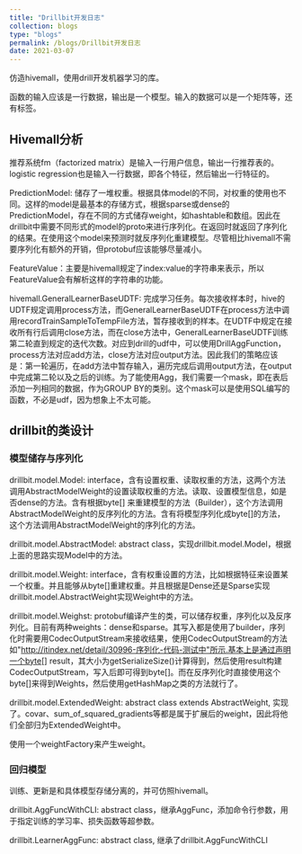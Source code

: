 ```yaml
---
title: "Drillbit开发日志"
collection: blogs
type: "blogs"
permalink: /blogs/Drillbit开发日志
date: 2021-03-07
---
```


仿造hivemall，使用drill开发机器学习的库。

函数的输入应该是一行数据，输出是一个模型。输入的数据可以是一个矩阵等，还有标签。

## Hivemall分析

推荐系统fm（factorized matrix）是输入一行用户信息，输出一行推荐表的。logistic regression也是输入一行数据，即各个特征，然后输出一行特征的。

PredictionModel: 储存了一堆权重。根据具体model的不同，对权重的使用也不同。这样的model是最基本的存储方式，根据sparse或dense的PredictionModel，存在不同的方式储存weight，如hashtable和数组。因此在drillbit中需要不同形式的model的proto来进行序列化。在返回时就返回了序列化的结果。在使用这个model来预测时就反序列化重建模型。尽管相比hivemall不需要序列化有额外的开销，但protobuf应该能够尽量减小。

FeatureValue：主要是hivemall规定了index:value的字符串来表示，所以FeatureValue会有解析这样的字符串的功能。

hivemall.GeneralLearnerBaseUDTF: 完成学习任务。每次接收样本时，hive的UDTF规定调用process方法，而GeneralLearnerBaseUDTF在process方法中调用recordTrainSampleToTempFile方法，暂存接收到的样本。在UDTF中规定在接收所有行后调用close方法，而在close方法中，GeneralLearnerBaseUDTF训练第二轮直到规定的迭代次数。对应到drill的udf中，可以使用DrillAggFunction，process方法对应add方法，close方法对应output方法。因此我们的策略应该是：第一轮遍历，在add方法中暂存输入，遍历完成后调用output方法，在output中完成第二轮以及之后的训练。为了能使用Agg，我们需要一个mask，即在表后添加一列相同的数据，作为GROUP BY的类别。这个mask可以是使用SQL编写的函数，不必是udf，因为想象上不太可能。

## drillbit的类设计

### 模型储存与序列化

drillbit.model.Model: interface，含有设置权重、读取权重的方法，这两个方法调用AbstractModelWeight的设置读取权重的方法。读取、设置模型信息，如是否dense的方法。含有根据byte[] 来重建模型的方法（Builder），这个方法调用AbstractModelWeight的反序列化的方法。含有将模型序列化成byte[]的方法，这个方法调用AbstractModelWeight的序列化的方法。

drillbit.model.AbstractModel: abstract class，实现drillbit.model.Model，根据上面的思路实现Model中的方法。

drillbit.model.Weight: interface，含有权重设置的方法，比如根据特征来设置某一个权重。并且能够从byte[]重建权重。并且根据是Dense还是Sparse实现drillbit.model.AbstractWeight实现Weight中的方法。

drillbit.model.Weighst: protobuf编译产生的类，可以储存权重，序列化以及反序列化。目前有两种weights：dense和sparse。其写入都是使用了builder，序列化时需要用CodecOutputStream来接收结果，使用CodecOutputStream的方法如"http://itindex.net/detail/30996-序列化-代码-测试中"所示.基本上是通过声明一个byte[] result，其大小为getSerializeSize()计算得到，然后使用result构建CodecOutputStream，写入后即可得到byte[]。而在反序列化时直接使用这个byte[]来得到Weights，然后使用getHashMap之类的方法就行了。

drillbit.model.ExtendedWeight: abstract class extends AbstractWeight, 实现了。covar、sum_of_squared_gradients等都是属于扩展后的weight，因此将他们全部归为ExtendedWeight中。

使用一个weightFactory来产生weight。

### 回归模型

训练、更新是和具体模型存储分离的，并可仿照hivemall。

drillbit.AggFuncWithCLI: abstract class，继承AggFunc，添加命令行参数，用于指定训练的学习率、损失函数等超参数。

drillbit.LearnerAggFunc: abstract class, 继承了drillbit.AggFuncWithCLI